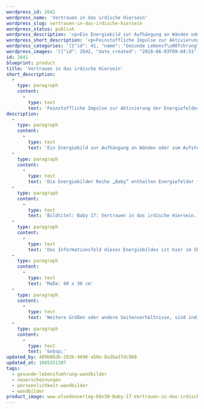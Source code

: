 ```yaml
---
wordpress_id: 2641
wordpress_name: 'Vertrauen in das irdische Hiersein'
wordpress_slug: vertrauen-in-das-irdische-hiersein
wordpress_status: publish
wordpress_description: '<p>Ein Energiebild zur Aufhängung an Wänden oder zum Aufstellen im Raum mit einem aktivierbaren feinstofflichen Schwingungsfeld zu: Vertrauen – Mensch im Neuen Bewusstsein sein – Vertrauen „Hiersein“.<br />Die Energiebilder Reihe „Baby“ enthalten Energiefelder für die ganze Familie. Sie wollen dabei unterstützen, die idealen Bedingungen für ein Baby zu schaffen, damit es sich zu einer gesunden und authentischen (natürlichen) Persönlichkeit entwickeln kann. Aber auch Erwachsene, so haben Erfahrungen gezeigt, können wertvolle Impulse für die eigene Entwicklung erhalten.</p><p>Bildtitel: Baby 17: Vertrauen in das irdische Hiersein. Reihe: Baby</p><p>Das Informationsfeld dieses Energiebildes ist hier im Shop auch erhältlich als <a href="https://my.feenbaum.de/produkt/energiekarte-baby-vertrauen-in-das-irdische-hiersein/">Fotokarte</a></p><p>Maße: 60 x 30 cm</p><p>Weitere Größen oder andere Seitenverhältnisse, sind individuell für Sie innerhalb weniger Tage herstellbar. Bitte kontaktieren Sie uns hierfür unter <a href="mailto:info@elvedenverlag.de">info@elvedenverlag.de</a>.</p><p><a href="https://my.feenbaum.de/anwendung-energie-wandbilder/">Anwendungshinweise</a>      <a href="https://my.feenbaum.de/produktinformation-wandbilder/">Produktinformationen</a></p><p>&nbsp;</p>'
wordpress_short_description: '<p>Feinstoffliche Impulse zur Aktivierung der Energiefelder von Geldströmen<br /><em>Hinweis: Das Wasserzeichen „Elveden Verlag Energiebild“ wird nicht mit gedruckt</em></p>'
wordpress_categories: '[{"id": 41, "name": "Gesunde Lebensf\u00fchrung", "slug": "gesunde-lebensfuehrung-wandbilder"}, {"id": 66, "name": "Neuerscheinungen", "slug": "neuerscheinungen"}, {"id": 43, "name": "Pers\u00f6nlichkeit", "slug": "persoenlichkeit-wandbilder"}, {"id": 24, "name": "Wandbilder", "slug": "wandbilder"}]'
wordpress_images: '[{"id": 2642, "date_created": "2018-06-03T09:04:51", "date_created_gmt": "2018-06-03T05:04:51", "date_modified": "2018-06-03T09:04:51", "date_modified_gmt": "2018-06-03T05:04:51", "src": "https://my.feenbaum.de/wp-content/uploads/2018/06/www.elvedenverlag-60x30-Baby-17-Vertrauen-in-das-irdische-Hiersein_800x800-W.jpg", "name": "www.elvedenverlag 60&#215;30 Baby 17 &#8211; Vertrauen in das irdische Hiersein_800x800-W", "alt": ""}]'
id: 2641
blueprint: product
title: 'Vertrauen in das irdische Hiersein'
short_description:
  -
    type: paragraph
    content:
      -
        type: text
        text: 'Feinstoffliche Impulse zur Aktivierung der Energiefelder von Geldströmen'
description:
  -
    type: paragraph
    content:
      -
        type: text
        text: 'Ein Energiebild zur Aufhängung an Wänden oder zum Aufstellen im Raum mit einem aktivierbaren feinstofflichen Schwingungsfeld zu: Vertrauen – Mensch im Neuen Bewusstsein sein – Vertrauen „Hiersein“.'
  -
    type: paragraph
    content:
      -
        type: text
        text: 'Die Energiebilder Reihe „Baby“ enthalten Energiefelder für die ganze Familie. Sie wollen dabei unterstützen, die idealen Bedingungen für ein Baby zu schaffen, damit es sich zu einer gesunden und authentischen (natürlichen) Persönlichkeit entwickeln kann. Aber auch Erwachsene, so haben Erfahrungen gezeigt, können wertvolle Impulse für die eigene Entwicklung erhalten.'
  -
    type: paragraph
    content:
      -
        type: text
        text: 'Bildtitel: Baby 17: Vertrauen in das irdische Hiersein. Reihe: Baby'
  -
    type: paragraph
    content:
      -
        type: text
        text: 'Das Informationsfeld dieses Energiebildes ist hier im Shop auch erhältlich als Fotokarte'
  -
    type: paragraph
    content:
      -
        type: text
        text: 'Maße: 60 x 30 cm'
  -
    type: paragraph
    content:
      -
        type: text
        text: 'Weitere Größen oder andere Seitenverhältnisse, sind individuell für Sie innerhalb weniger Tage herstellbar. Bitte kontaktieren Sie uns hierfür unter info@elvedenverlag.de.'
  -
    type: paragraph
    content:
      -
        type: text
        text: '&nbsp;'
updated_by: 489b06db-283b-4690-a50e-8a3ba37dc968
updated_at: 1685351307
tags:
  - gesunde-lebensfuehrung-wandbilder
  - neuerscheinungen
  - persoenlichkeit-wandbilder
  - wandbilder
product_image: www.elvedenverlag-60x30-Baby-17-Vertrauen-in-das-irdische-Hiersein_800x800-W.jpg
---
```

